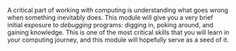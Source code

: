A critical part of working with computing is understanding what goes wrong when something inevitably does.
This module will give you a very brief initial exposure to _debugging_ programs: digging in, poking around, and gaining knowledge.
This is one of the most critical skills that you will learn in your computing journey, and this module will hopefully serve as a seed of it.
